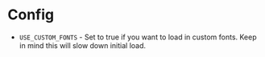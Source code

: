 # Config

- `USE_CUSTOM_FONTS` - Set to true if you want to load in custom fonts. Keep in mind this will slow down initial load.
